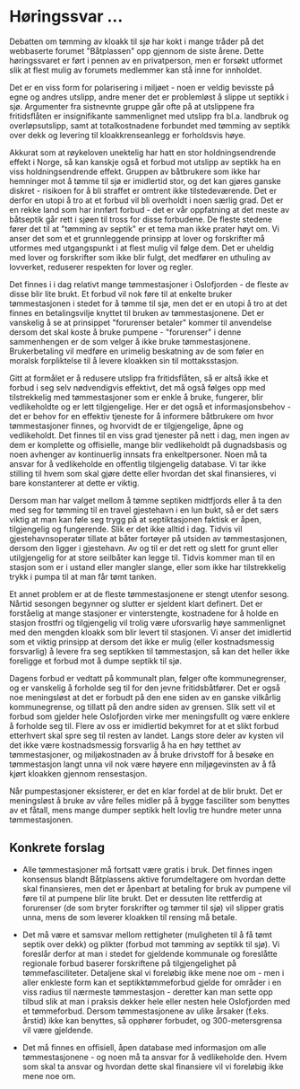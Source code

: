 # Høringssvar ...

Debatten om tømming av kloakk til sjø har kokt i mange tråder på det webbaserte forumet "Båtplassen" opp gjennom de siste årene.  Dette høringssvaret er ført i pennen av en privatperson, men er forsøkt utformet slik at flest mulig av forumets medlemmer kan stå inne for innholdet.

Det er en viss form for polarisering i miljøet - noen er veldig bevisste på egne og andres utslipp, andre mener det er problemløst å slippe ut septikk i sjø.  Argumenter fra sistnevnte gruppe går ofte på at utslippene fra fritidsflåten er insignifikante sammenlignet med utslipp fra bl.a. landbruk og overløpsutslipp, samt at totalkostnadene forbundet med tømming av septikk over dekk og levering til kloakkrenseanlegg er forholdsvis høye.

Akkurat som at røykeloven unektelig har hatt en stor holdningsendrende effekt i Norge, så kan kanskje også et forbud mot utslipp av septikk ha en viss holdningsendrende effekt.  Gruppen av båtbrukere som ikke har hemninger mot å tømme til sjø er imidlertid stor, og det kan gjøres ganske diskret - risikoen for å bli straffet er omtrent ikke tilstedeværende.  Det er derfor en utopi å tro at et forbud vil bli overholdt i noen særlig grad.  Det er en rekke land som har innført forbud - det er vår oppfatning at det meste av båtseptik går rett i sjøen til tross for disse forbudene.  De fleste stedene fører det til at "tømming av septik" er et tema man ikke prater høyt om.  Vi anser det som et et grunnleggende prinsipp at lover og forskrifter må utformes med utgangspunkt i at flest mulig vil følge dem.  Det er uheldig med lover og forskrifter som ikke blir fulgt, det medfører en uthuling av lovverket, reduserer respekten for lover og regler.

Det finnes i i dag relativt mange tømmestasjoner i Oslofjorden - de fleste av disse blir lite brukt.  Et forbud vil nok føre til at enkelte bruker tømmestasjonen i stedet for å tømme til sjø, men det er en utopi å tro at det finnes en betalingsvilje knyttet til bruken av tømmestasjonene.  Det er vanskelig å se at prinsippet "forurenser betaler" kommer til anvendelse dersom det skal koste å bruke pumpene - "forurenser" i denne sammenhengen er de som velger å ikke bruke tømmestasjonene.  Brukerbetaling vil medføre en urimelig beskatning av de som føler en moralsk forpliktelse til å levere kloakken sin til mottaksstasjon.

Gitt at formålet er å redusere utslipp fra fritidsflåten, så er altså ikke et forbud i seg selv nødvendigvis effektivt, det må også følges opp med tilstrekkelig med tømmestasjoner som er enkle å bruke, fungerer, blir vedlikeholdte og er lett tilgjengelige.  Her er det også et informasjonsbehov - det er behov for en effektiv tjeneste for å informere båtbrukere om hvor tømmestasjoner finnes, og hvorvidt de er tilgjengelige, åpne og vedlikeholdt.  Det finnes til en viss grad tjenester på nett i dag, men ingen av dem er komplette og offisielle, mange blir vedlikeholdt på dugnadsbasis og noen avhenger av kontinuerlig innsats fra enkeltpersoner.  Noen må ta ansvar for å vedlikeholde en offentlig tilgjengelig database.  Vi tar ikke stilling til hvem som skal gjøre dette eller hvordan det skal finansieres, vi bare konstanterer at dette er viktig.

Dersom man har valget mellom å tømme septiken midtfjords eller å ta den med seg for tømming til en travel gjestehavn i en lun bukt, så er det særs viktig at man kan føle seg trygg på at septiktasjonen faktisk er åpen, tilgjengelig og fungerende.  Slik er det ikke alltid i dag.  Tidvis vil gjestehavnsoperatør tillate at båter fortøyer på utsiden av tømmestasjonen, dersom den ligger i gjestehavn.  Av og til er det rett og slett for grunt eller utilgjengelig for at store seilbåter kan legge til.  Tidvis kommer man til en stasjon som er i ustand eller mangler slange, eller som ikke har tilstrekkelig trykk i pumpa til at man får tømt tanken.

Et annet problem er at de fleste tømmestasjonene er stengt utenfor sesong.  Nårtid sesongen begynner og slutter er sjeldent klart definert.  Det er forståelig at mange stasjoner er vinterstengte, kostnadene for å holde en stasjon frostfri og tilgjengelig vil trolig være uforsvarlig høye sammenlignet med den mengden kloakk som blir levert til stasjonen.  Vi anser det imidlertid som et viktig prinsipp at dersom det ikke er mulig (eller kostnadsmessig forsvarlig) å levere fra seg septikken til tømmestasjon, så kan det heller ikke foreligge et forbud mot å dumpe septikk til sjø.

Dagens forbud er vedtatt på kommunalt plan, følger ofte kommunegrenser, og er vanskelig å forholde seg til for den jevne fritidsbåtfører.  Det er også noe meningsløst at det er forbudt på den ene siden av en ganske vilkårlig kommunegrense, og tillatt på den andre siden av grensen.  Slik sett vil et forbud som gjelder hele Oslofjorden virke mer meningsfullt og være enklere å forholde seg til.  Flere av oss er imidlertid bekymret for at et slikt forbud etterhvert skal spre seg til resten av landet.  Langs store deler av kysten vil det ikke være kostnadsmessig forsvarlig å ha en høy tetthet av tømmestasjoner, og miljøkostnaden av å bruke drivstoff for å besøke en tømmestasjon langt unna vil nok være høyere enn miljøgevinsten av å få kjørt kloakken gjennom rensestasjon.

Når pumpestasjoner eksisterer, er det en klar fordel at de blir brukt.  Det er meningsløst å bruke av våre felles midler på å bygge fasciliter som benyttes av et fåtall, mens mange dumper septikk helt lovlig tre hundre meter unna tømmestasjonen.

## Konkrete forslag

* Alle tømmestasjoner må fortsatt være gratis i bruk.  Det finnes ingen konsensus blandt Båtplassens aktive forumdeltagere om hvordan dette skal finansieres, men det er åpenbart at betaling for bruk av pumpene vil føre til at pumpene blir lite brukt.  Det er dessuten lite rettferdig at forurenser (de som bryter forskrifter og tømmer til sjø) vil slipper gratis unna, mens de som leverer kloakken til rensing må betale.

* Det må være et samsvar mellom rettigheter (muligheten til å få tømt septik over dekk) og plikter (forbud mot tømming av septikk til sjø).  Vi foreslår derfor at man i stedet for gjeldende kommunale og foreslåtte regionale forbud baserer forskriftene på tilgjengelighet på tømmefasciliteter.  Detaljene skal vi foreløbig ikke mene noe om - men i aller enkleste form kan et septikktømmeforbud gjelde for områder i en viss radius til nærmeste tømmestasjon - deretter kan man sette opp tilbud slik at man i praksis dekker hele eller nesten hele Oslofjorden med et tømmeforbud.  Dersom tømmestasjonene av ulike årsaker (f.eks. årstid) ikke kan benyttes, så opphører forbudet, og 300-metersgrensa vil være gjeldende.

* Det må finnes en offisiell, åpen database med informasjon om alle tømmestasjonene - og noen må ta ansvar for å vedlikeholde den.  Hvem som skal ta ansvar og hvordan dette skal finansiere vil vi foreløbig ikke mene noe om.
